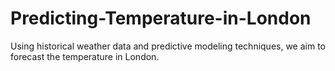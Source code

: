 # Predicting-Temperature-in-London
Using historical weather data and predictive modeling techniques, we aim to forecast the temperature in London.
